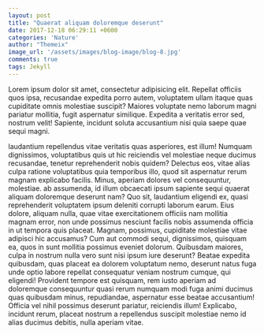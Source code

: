 ```yaml
---
layout: post
title: "Quaerat aliquam doloremque deserunt"
date: 2017-12-18 06:29:11 +0600
categories: 'Nature'
author: "Themeix"
image_url: '/assets/images/blog-image/blog-8.jpg'
comments: true
tags: Jekyll
---
```

Lorem ipsum dolor sit amet, consectetur adipisicing elit. Repellat officiis quos ipsa, recusandae expedita porro autem, voluptatem ullam itaque quas cupiditate omnis molestiae suscipit? Maiores voluptate nemo laborum magni pariatur mollitia, fugit aspernatur similique. Expedita a veritatis error sed, nostrum velit! Sapiente, incidunt soluta accusantium nisi quia saepe quae sequi magni.

 laudantium repellendus vitae veritatis quas asperiores, est illum! Numquam dignissimos, voluptatibus quis ut hic reiciendis vel molestiae neque ducimus recusandae, tenetur reprehenderit nobis quidem? Delectus eos, vitae alias culpa ratione voluptatibus quia temporibus illo, quod sit aspernatur rerum magnam explicabo facilis. Minus, aperiam dolores vel consequuntur, molestiae.
  ab assumenda, id illum obcaecati ipsum sapiente sequi quaerat aliquam doloremque deserunt nam? Quo sit, laudantium eligendi ex, quasi reprehenderit voluptatem ipsum deleniti corrupti laborum earum. Eius dolore, aliquam nulla, quae vitae exercitationem officiis nam mollitia magnam error, non unde possimus nesciunt facilis nobis assumenda officia in ut tempora quis placeat. Magnam, possimus, cupiditate molestiae vitae adipisci hic accusamus? Cum aut commodi sequi, dignissimos, quisquam ea, quos in sunt mollitia possimus eveniet dolorum. Quibusdam maiores, culpa in nostrum nulla vero sunt nisi ipsum iure deserunt? Beatae expedita quibusdam, quas placeat ea dolorem voluptatum nemo, deserunt natus fuga unde optio labore repellat consequatur veniam nostrum cumque, qui eligendi! Provident tempore est quisquam, rem iusto aperiam ad doloremque consequuntur quasi rerum numquam modi fuga animi ducimus quas quibusdam minus, repudiandae, aspernatur esse beatae accusantium! Officia vel nihil possimus deserunt pariatur, reiciendis illum! Explicabo, incidunt rerum, placeat nostrum a repellendus suscipit molestiae nemo id alias ducimus debitis, nulla aperiam vitae.